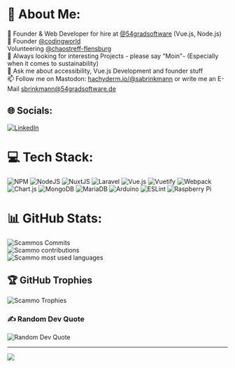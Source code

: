 # 💫 About Me:
🔭 Founder & Web Developer for hire at [@54gradsoftware](https://github.com/54GradSoftware) (Vue.js, Node.js) <br/>
🔭 Founder [@codingworld](https://github.com/coding-world)<br>
Volunteering [@chaostreff-flensburg](https://github.com/chaostreff-flensburg) <br/>
👯 Always looking for interesting Projects - please say "Moin"- (Especially when it comes to sustainability) <br/>
💬 Ask me about accessibility, Vue.js Development and founder stuff <br/>
📫 Follow me on Mastodon: <a rel="me" href="https://hachyderm.io/@sabrinkmann">hachyderm.io/@sabrinkmann</a> or write me an E-Mail sbrinkmann@54gradsoftware.de <br/>


## 🌐 Socials:
[![LinkedIn](https://img.shields.io/badge/LinkedIn-%230077B5.svg?logo=linkedin&logoColor=white)](https://linkedin.com/in/https://www.linkedin.com/in/samuel-brinkmann-232585bb/)

# 💻 Tech Stack:
![NPM](https://img.shields.io/badge/NPM-%23000000.svg?style=for-the-badge&logo=npm&logoColor=white) ![NodeJS](https://img.shields.io/badge/node.js-6DA55F?style=for-the-badge&logo=node.js&logoColor=white) ![NuxtJS](https://img.shields.io/badge/Nuxt-black?style=for-the-badge&logo=nuxt.js&logoColor=white) ![Laravel](https://img.shields.io/badge/laravel-%23FF2D20.svg?style=for-the-badge&logo=laravel&logoColor=white) ![Vue.js](https://img.shields.io/badge/vuejs-%2335495e.svg?style=for-the-badge&logo=vuedotjs&logoColor=%234FC08D) ![Vuetify](https://img.shields.io/badge/Vuetify-1867C0?style=for-the-badge&logo=vuetify&logoColor=AEDDFF) ![Webpack](https://img.shields.io/badge/webpack-%238DD6F9.svg?style=for-the-badge&logo=webpack&logoColor=black) ![Chart.js](https://img.shields.io/badge/chart.js-F5788D.svg?style=for-the-badge&logo=chart.js&logoColor=white) ![MongoDB](https://img.shields.io/badge/MongoDB-%234ea94b.svg?style=for-the-badge&logo=mongodb&logoColor=white) ![MariaDB](https://img.shields.io/badge/MariaDB-003545?style=for-the-badge&logo=mariadb&logoColor=white) ![Arduino](https://img.shields.io/badge/-Arduino-00979D?style=for-the-badge&logo=Arduino&logoColor=white) ![ESLint](https://img.shields.io/badge/ESLint-4B3263?style=for-the-badge&logo=eslint&logoColor=white) ![Raspberry Pi](https://img.shields.io/badge/-RaspberryPi-C51A4A?style=for-the-badge&logo=Raspberry-Pi)
# 📊 GitHub Stats:
![Scammos Commits](https://github-readme-stats.vercel.app/api?username=scammo&theme=dark&hide_border=false&include_all_commits=false&count_private=false)<br/>
![Scammo contributions](https://github-readme-streak-stats.herokuapp.com/?user=scammo&theme=dark&hide_border=false)<br/>
![Scammo most used languages](https://github-readme-stats.vercel.app/api/top-langs/?username=scammo&theme=dark&hide_border=false&include_all_commits=false&count_private=false&layout=compact)

## 🏆 GitHub Trophies
![Scammo Trophies](https://github-profile-trophy.vercel.app/?username=scammo&theme=radical&no-frame=false&no-bg=true&margin-w=4)

### ✍️ Random Dev Quote
![Random Dev Quote](https://quotes-github-readme.vercel.app/api?type=horizontal&theme=radical)

---
[![](https://visitcount.itsvg.in/api?id=scammo&icon=0&color=0)](https://visitcount.itsvg.in)

<!-- Proudly created with GPRM ( https://gprm.itsvg.in ) -->
